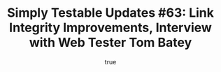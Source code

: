 ---
layout: default
title: "Simply Testable Updates #63: Link Integrity Improvements, Interview with Web Tester Tom Batey"
author:
    name: Jon Cram
    url: https://github.com/webignition
continue_reading: false
newsletter:
    issue_number: 63rd
    url: https://us5.campaign-archive1.com/?u=ac75e33d993d2b502e333ddd0&amp;id=545c6bbbbe
    highlights:
        - link integrity test improvements
        - interview with web tester Tom Batey
    closing_sentence: Expect the next newsletter a week from now on November 6.
---